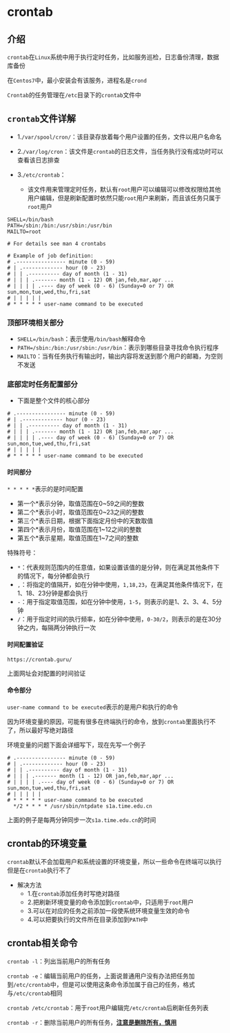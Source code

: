 # crontab


## 介绍

`crontab`在`Linux`系统中用于执行定时任务，比如服务巡检，日志备份清理，数据库备份

在`Centos7`中，最小安装会有该服务，进程名是`crond`



`Crontab`的任务管理在`/etc`目录下的`crontab`文件中

## `crontab`文件详解

- 1.`/var/spool/cron/`：该目录存放着每个用户设置的任务，文件以用户名命名
- 2.`/var/log/cron`：该文件是`crontab`的日志文件，当任务执行没有成功时可以查看该日志排查

- 3.`/etc/crontab`：
  - 该文件用来管理定时任务，默认有`root`用户可以编辑可以修改权限给其他用户编辑，但是刷新配置时依然只能`root`用户来刷新，而且该任务只属于`root`用户

```shell
SHELL=/bin/bash
PATH=/sbin:/bin:/usr/sbin:/usr/bin
MAILTO=root

# For details see man 4 crontabs

# Example of job definition:
# .---------------- minute (0 - 59)
# | .------------- hour (0 - 23)
# | | .---------- day of month (1 - 31)
# | | | .------- month (1 - 12) OR jan,feb,mar,apr ...
# | | | | .---- day of week (0 - 6) (Sunday=0 or 7) OR sun,mon,tue,wed,thu,fri,sat
# | | | | |
# * * * * * user-name command to be executed
```

### 顶部环境相关部分

- `SHELL=/bin/bash`：表示使用`/bin/bash`解释命令
- `PATH=/sbin:/bin:/usr/sbin:/usr/bin`：表示到哪些目录寻找命令执行程序
- `MAILTO`：当有任务执行有输出时，输出内容将发送到那个用户的邮箱，为空则不发送

### 底部定时任务配置部分

- 下面是整个文件的核心部分

```shell
# .---------------- minute (0 - 59)
# | .------------- hour (0 - 23)
# | | .---------- day of month (1 - 31)
# | | | .------- month (1 - 12) OR jan,feb,mar,apr ...
# | | | | .---- day of week (0 - 6) (Sunday=0 or 7) OR sun,mon,tue,wed,thu,fri,sat
# | | | | |
# * * * * * user-name command to be executed
```

#### 时间部分

`* * * * *`表示的是时间配置

- 第一个*表示分钟，取值范围在0~59之间的整数
- 第二个*表示小时，取值范围在0~23之间的整数
- 第三个*表示日期，根据下面指定月份中的天数取值
- 第四个*表示月份，取值范围在1~12之间的整数
- 第五个*表示星期，取值范围在1~7之间的整数

特殊符号：

- `*`：代表规则范围内的任意值，如果设置该值的是分钟，则在满足其他条件下的情况下，每分钟都会执行
- `,`：将指定的值隔开，如在分钟中使用，`1,18,23`，在满足其他条件情况下，在1、18、23分钟是都会执行
- `-`：用于指定取值范围，如在分钟中使用，`1-5`，则表示的是1、2、3、4、5分钟
- `/`：用于指定时间的执行频率，如在分钟中使用，`0-30/2`，则表示的是在30分钟之内，每隔两分钟执行一次

#### 时间配置验证

`https://crontab.guru/`

上面网址会对配置的时间验证

#### 命令部分

`user-name command to be executed`表示的是用户和执行的命令

因为环境变量的原因，可能有很多在终端执行的命令，放到`crontab`里面执行不了，所以最好写绝对路径

环境变量的问题下面会详细写下，现在先写一个例子

```
# .---------------- minute (0 - 59)
# | .------------- hour (0 - 23)
# | | .---------- day of month (1 - 31)
# | | | .------- month (1 - 12) OR jan,feb,mar,apr ...
# | | | | .---- day of week (0 - 6) (Sunday=0 or 7) OR sun,mon,tue,wed,thu,fri,sat
# | | | | |
# * * * * * user-name command to be executed
  */2 * * * * /usr/sbin/ntpdate s1a.time.edu.cn
```

上面的例子是每两分钟同步一次`s1a.time.edu.cn`的时间

## crontab的环境变量

`crontab`默认不会加载用户和系统设置的环境变量，所以一些命令在终端可以执行但是在`crontab`执行不了

- 解决方法
  - 1.在`crontab`添加任务时写绝对路径
  - 2.把刷新环境变量的命令添加到`crontab`中，只适用于`root`用户
  - 3.可以在对应的任务之前添加一段使系统环境变量生效的命令
  - 4.可以把要执行的文件所在目录添加到`PATH`中

## crontab相关命令

`crontab -l`：列出当前用户的所有任务

`crontab -e`：编辑当前用户的任务，上面说普通用户没有办法把任务加到`/etc/crontab`中，但是可以使用这条命令添加属于自己的任务，格式与`/etc/crontab`相同

`crontab /etc/crontab`：用于`root`用户编辑完`/etc/crontab`后刷新任务列表

`crontab -r`：删除当前用户的所有任务，**<u>注意是删除所有，慎用</u>**


